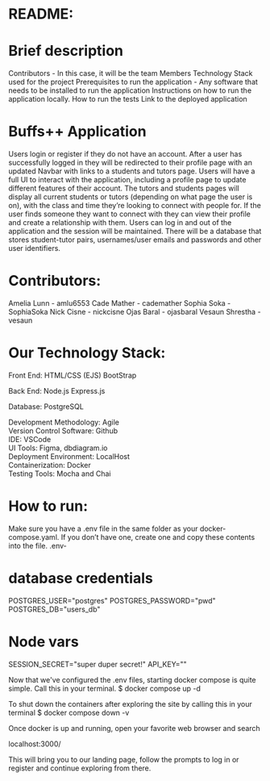 # README:

# Brief description
Contributors - In this case, it will be the team Members
Technology Stack used for the project
Prerequisites to run the application - Any software that needs to be installed to run the application
Instructions on how to run the application locally.
How to run the tests
Link to the deployed application

# Buffs++ Application 
Users login or register if they do not have an account. After a user has successfully logged in they will be redirected to their profile page with an updated Navbar with links to a students and tutors page. Users will have a full UI to interact with the application, including a profile page to update different features of their account. The tutors and students pages will display all current students or tutors (depending on what page the user is on), with the class and time they’re looking to connect with people for. If the user finds someone they want to connect with they can view their profile and create a relationship with them. Users can log in and out of the application and the session will be maintained. There will be a database that stores student-tutor pairs, usernames/user emails and passwords and other user identifiers.



# Contributors: 
Amelia Lunn - amlu6553
Cade Mather - cademather
Sophia Soka - SophiaSoka
Nick Cisne - nickcisne 
Ojas Baral -  ojasbaral
Vesaun Shrestha - vesaun


# Our Technology Stack: 
  Front End: 
  HTML/CSS (EJS)
  BootStrap

  Back End:
  Node.js
  Express.js

  Database:
  PostgreSQL


Development Methodology: Agile	 
Version Control Software: Github	  			 
IDE: VSCode					
UI Tools: Figma, dbdiagram.io		
Deployment Environment: LocalHost   
Containerization: Docker		  	
Testing Tools: Mocha and Chai


# How to run:
Make sure you have a .env file in the same folder as your docker-compose.yaml. If you don’t have one, create one and copy these contents into the file. 
.env-

# database credentials
POSTGRES_USER="postgres"
POSTGRES_PASSWORD="pwd"
POSTGRES_DB="users_db"

# Node vars
SESSION_SECRET="super duper secret!"
API_KEY="<API key you just created>"



Now that we've configured the .env files, starting docker compose is quite simple. Call this in your terminal.
$      docker compose up -d 


To shut down the containers after exploring the site by calling this in your terminal 
$    docker compose down -v 

Once docker is up and running, open your favorite web browser and search 
 
localhost:3000/

This will bring you to our landing page, follow the prompts to log in or register and continue exploring from there. 


